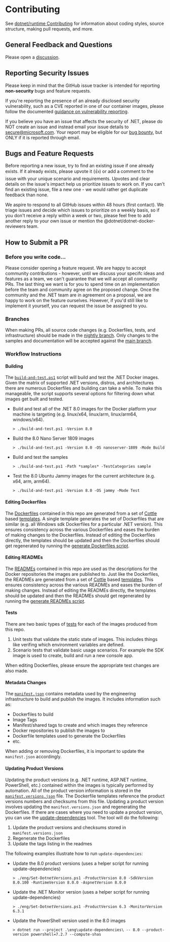 # Contributing

See [dotnet/runtime Contributing](https://github.com/dotnet/runtime/blob/master/CONTRIBUTING.md) for information about coding styles, source structure, making pull requests, and more.

## General Feedback and Questions

Please open a [discussion](https://github.com/dotnet/dotnet-docker/discussions).

## Reporting Security Issues

Please keep in mind that the GitHub issue tracker is intended for reporting **non-security** bugs and feature requests.

If you're reporting the presence of an already disclosed security vulnerability, such as a CVE reported in one of our container images, please follow the documented [guidance on vulnerability reporting](https://github.com/dotnet/dotnet-docker/blob/main/documentation/vulnerability-reporting.md).

If you believe you have an issue that affects the security of .NET, please do NOT create an issue and instead email your issue details to secure@microsoft.com.
Your report may be eligible for our [bug bounty](https://www.microsoft.com/en-us/msrc/bounty-dot-net-core), but ONLY if it is reported through email.

## Bugs and Feature Requests

Before reporting a new issue, try to find an existing issue if one already exists.
If it already exists, please upvote it (👍) or add a comment to the issue with your unique scenario and requirements.
Upvotes and clear details on the issue's impact help us prioritize issues to work on.
If you can't find an existing issue, file a new one - we would rather get duplicate feedback than none.

We aspire to respond to all GitHub issues within 48 hours (first contact).
We triage issues and decide which issues to prioritize on a weekly basis, so if you don't receive a reply within a week or two, please feel free to add another reply to your own issue or mention the @dotnet/dotnet-docker-reviewers team.

## How to Submit a PR

### Before you write code...

Please consider opening a feature request.
We are happy to accept community contributions - however, until we discuss your specifc ideas and features as a team, we can't guarantee that we will accept all community PRs.
The last thing we want is for you to spend time on an implementation before the team and community agree on the proposed change.
Once the community and the .NET team are in agreement on a proposal, we are happy to work on the feature ourselves.
However, if you'd still like to implement it yourself, you can request the issue be assigned to you.

### Branches

When making PRs, all source code changes (e.g. Dockerfiles, tests, and infrastructure) should be made in the [nightly branch](https://github.com/dotnet/dotnet-docker/tree/nightly). Only changes to the samples and documentation will be accepted against the [main branch](https://github.com/dotnet/dotnet-docker/tree/main).

### Workflow Instructions

#### Building

The [`build-and-test.ps1`](https://github.com/dotnet/dotnet-docker/blob/main/build-and-test.ps1) script will build and test the .NET Docker images. Given the matrix of supported .NET versions, distros, and architectures there are numerous Dockerfiles and building can take a while. To make this manageable, the script supports several options for filtering down what images get built and tested.

- Build and test all of the .NET 8.0 images for the Docker platform your machine is targeting (e.g. linux/x64, linux/arm, linux/arm64, windows/x64).

    ``` console
    > ./build-and-test.ps1 -Version 8.0
    ```

- Build the 8.0 Nano Server 1809 images

    ``` console
    > ./build-and-test.ps1 -Version 8.0 -OS nanoserver-1809 -Mode Build
    ```

- Build and test the samples

    ``` console
    > ./build-and-test.ps1 -Path *samples* -TestCategories sample
    ```

- Test the 8.0 Ubuntu Jammy images for the current architecture (e.g. x64, arm, arm64).

    ``` console
    > ./build-and-test.ps1 -Version 8.0 -OS jammy -Mode Test
    ```

#### Editing Dockerfiles

The [Dockerfiles](https://github.com/search?q=repo%3Adotnet%2Fdotnet-docker+filename%3ADockerfile&type=Code&ref=advsearch&l=&l=) contained in this repo are generated from a set of [Cottle](https://cottle.readthedocs.io/en/stable/page/01-overview.html) based [templates](https://github.com/dotnet/dotnet-docker/tree/main/eng/dockerfile-templates). A single template generates the set of Dockerfiles that are similar (e.g. all Windows sdk Dockerfiles for a particular .NET version).  This ensures consistency across the various Dockerfiles and eases the burden of making changes to the Dockerfiles.  Instead of editing the Dockerfiles directly, the templates should be updated and then the Dockerfiles should get regenerated by running the [generate Dockerfiles script](https://github.com/dotnet/dotnet-docker/blob/main/eng/dockerfile-templates/Get-GeneratedDockerfiles.ps1).

#### Editing READMEs

The [READMEs](https://github.com/search?q=repo%3Adotnet%2Fdotnet-docker+filename%3AREADME+path%3A%2F&type=Code&ref=advsearch&l=&l=) contained in this repo are used as the descriptions for the Docker repositories the images are published to.  Just like the Dockerfiles, the READMEs are generated from a set of [Cottle](https://cottle.readthedocs.io/en/stable/page/01-overview.html) based [templates](https://github.com/dotnet/dotnet-docker/tree/main/eng/readme-templates).  This ensures consistency across the various READMEs and eases the burden of making changes.  Instead of editing the READMEs directly, the templates should be updated and then the READMEs should get regenerated by running the [generate READMEs script](https://github.com/dotnet/dotnet-docker/blob/main/eng/readme-templates/Get-GeneratedReadmes.ps1).

#### Tests

There are two basic types of [tests](https://github.com/dotnet/dotnet-docker/tree/main/tests) for each of the images produced from this repo.

1. Unit tests that validate the static state of images.  This includes things like verifing which environment variables are defined.
1. Scenario tests that validate basic usage scenarios.  For example the SDK image is used to create, build and run a new console app.

When editing Dockerfiles, please ensure the appropriate test changes are also made.

#### Metadata Changes

The [`manifest.json`](https://github.com/dotnet/dotnet-docker/blob/main/manifest.json) contains metadata used by the engineering infrastructure to build and publish the images.  It includes information such as:

- Dockerfiles to build
- Image Tags
- Manifest/shared tags to create and which images they reference
- Docker repositories to publish the images to
- Dockerfile templates used to generate the Dockerfiles
- etc.

When adding or removing Dockerfiles, it is important to update the `manifest.json` accordingly.

#### Updating Product Versions

Updating the product versions (e.g. .NET runtime, ASP.NET runtime, PowerShell, etc.) contained within the images is typically performed by automation. All of the product version information is stored in the [`manifest.versions.json`](https://github.com/dotnet/dotnet-docker/blob/main/manifest.versions.json) file. The Dockerfile templates reference the product versions numbers and checksums from this file. Updating a product version involves updating the `manifest.versions.json` and regenerating the Dockerfiles. If there are cases where you need to update a product version, you can use the [update-dependencies](https://github.com/dotnet/dotnet-docker/tree/main/eng/update-dependencies) tool.  The tool will do the following:

1. Update the product versions and checksums stored in `manifest.versions.json`
1. Regenerate the Dockerfiles
1. Update the tags listing in the readmes

The following examples illustrate how to run `update-dependencies`:

- Update the 8.0 product versions (uses a helper script for running update-dependencies)

    ``` console
    > ./eng/Set-DotnetVersions.ps1 -ProductVersion 8.0 -SdkVersion 8.0.100 -RuntimeVersion 8.0.0 -AspnetVersion 8.0.0
    ```

- Update the .NET Monitor version (uses a helper script for running update-dependencies)

    ``` console
    > ./eng/Set-DotnetVersions.ps1 -ProductVersion 6.3 -MonitorVersion 6.3.1
    ```

- Update the PowerShell version used in the 8.0 images

    ``` console
    > dotnet run --project .\eng\update-dependencies\ -- 8.0 --product-version powershell=7.2.7 --compute-shas
    ```
